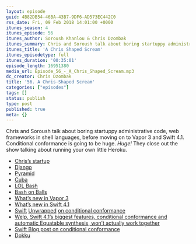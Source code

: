 ```yaml
---
layout: episode
guid: 4B82DB54-46BA-43B7-9DF6-AD573EC442C0
rss_date: Fri, 09 Feb 2018 14:01:00 +0000
itunes_season: 4
itunes_episode: 56
itunes_author: Soroush Khanlou & Chris Dzombak
itunes_summary: Chris and Soroush talk about boring startuppy administrative code, web frameworks in shell languages, before moving on to Vapor 3 and Swift 4.1. Conditional conformance is going to be huge! They close out the show talking about running your own little Heroku.
itunes_title: 'A Chris Shaped Scream'
itunes_episodetype: full
itunes_duration: '00:35:01'
episode_length: 16951380
media_url: Episode_56_-_A_Chris_Shaped_Scream.mp3
dc_creator: Chris Dzombak
title: '56. A Chris-Shaped Scream'
categories: ["episodes"]
tags: []
status: publish
type: post
published: true
meta: {}
---
```

Chris and Soroush talk about boring startuppy administrative code, web frameworks in shell languages, before moving on to Vapor 3 and Swift 4.1. Conditional conformance is going to be huge. _Huge!_ They close out the show talking about running your own little Heroku.

- [Chris’s startup](https://censys.io/)
- [Django](https://www.google.com/url?sa=t&rct=j&q=&esrc=s&source=web&cd=1&cad=rja&uact=8&ved=0ahUKEwiG0KfmhJjZAhXJuFkKHfJpAH4QFggpMAA&url=https%3A%2F%2Fwww.djangoproject.com%2F&usg=AOvVaw3E6qaJashVeeIx3oahQxD7)
- [Pyramid](https://trypyramid.com/)
- [Cuba](https://github.com/soveran/cuba)
- [LOL Bash](https://github.com/travcunn/lol-bash-web-framework)
- [Bash on Balls](https://github.com/jneen/balls)
- [What’s new in Vapor 3](https://geeks.brokenhands.io/blog/posts/whats-new-in-vapor-3/)
- [What’s new in Swift 4.1](https://www.hackingwithswift.com/articles/50/whats-new-in-swift-4-1)
- [S](https://spec.fm/podcasts/swift-unwrapped/105029)[wift](https://spec.fm/podcasts/swift-unwrapped/105029) [U](https://spec.fm/podcasts/swift-unwrapped/105029)[nwrapped](https://spec.fm/podcasts/swift-unwrapped/105029) [on conditional conformance](https://spec.fm/podcasts/swift-unwrapped/105029)
- [Welp, Swift 4.1’s biggest features, conditional conformance and automatic Equatable synthesis, won’t actually work together](https://twitter.com/NachoSoto/status/959554661496664064)
- [Swift Blog post on conditional conformance](https://swift.org/blog/conditional-conformance/)
- [Dokku](https://github.com/dokku/dokku)
